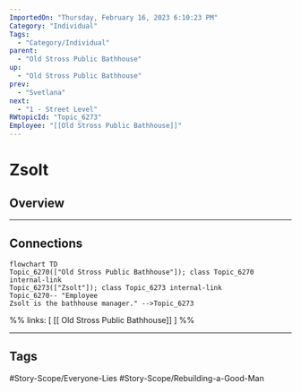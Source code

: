 ```yaml
---
ImportedOn: "Thursday, February 16, 2023 6:10:23 PM"
Category: "Individual"
Tags:
  - "Category/Individual"
parent:
  - "Old Stross Public Bathhouse"
up:
  - "Old Stross Public Bathhouse"
prev:
  - "Svetlana"
next:
  - "1 - Street Level"
RWtopicId: "Topic_6273"
Employee: "[[Old Stross Public Bathhouse]]"
---
```

# Zsolt
## Overview
---
## Connections
```mermaid
flowchart TD
Topic_6270(["Old Stross Public Bathhouse"]); class Topic_6270 internal-link
Topic_6273(["Zsolt"]); class Topic_6273 internal-link
Topic_6270-- "Employee
Zsolt is the bathhouse manager." -->Topic_6273
```
%%
links: [ [[ Old Stross Public Bathhouse]] ]
%%


---
## Tags
#Story-Scope/Everyone-Lies #Story-Scope/Rebuilding-a-Good-Man

